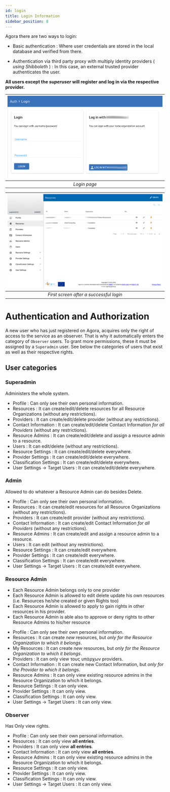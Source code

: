 ```yaml
---
id: login
title: Login Information
sidebar_position: 8
---
```


Agora there are two ways to login:

* Basic authentication : Where user credentials are stored in the local database and verified from there.

* Authentication via third party proxy with multiply identity providers ( *using Shibboleth* ) : In this case, an external trusted provider authenticates the user.

**All users except the *superuser* will register and log in via the respective provider.**


| ![The Login Page](assets/login_0.png) |
|:----------------------------------:|
| *Login page* |

| ![After successful login](assets/login_1.png) |
|:----------------------------------:|
| *First screen after a successful login* |





Authentication and Authorization
=================================

A new user who has just registered on Agora, acquires only the right of access to the service as an observer.
That is why it automatically enters the category of `Observer` users.
To grant more permissions, these it must be assigned by a `Superadmin` user.
See below the categories of users that exist as well as their respective rights.



## User categories

### Superadmin
Administers the whole system.

* Profile                       : Can only see their own personal information.
* Resources                     : It can create/edit/delete resources for all Resource Organizations (without any restrictions).
* Providers                     : It can create/edit/delete provider (without any restrictions).
* Contact Information           : It can create/edit/delete Contact Information *for all Providers* (without any restrictions).
* Resource Admins               : It can create/edit/delete and assign a resource admin to a resource.
* Users                         : It can edit/delete (without any restrictions).
* Resource Settings             : It can create/edit/delete everywhere.
* Provider Settings             : It can create/edit/delete everywhere.
* Classification Settings       : It can create/edit/delete everywhere.
* User Settings -> Target Users : It can create/edit/delete everywhere.


### Admin
Allowed to do whatever a Resource Admin can do besides Delete.

* Profile                       : Can only see their own personal information.
* Resources                     : It can create/edit resources for all Resource Organizations (without any restrictions).
* Providers                     : It can create/edit provider (without any restrictions).
* Contact Information           : It can create/edit Contact Information *for all Providers* (without any restrictions).
* Resource Admins               : It can create/edit and assign a resource admin to a resource.
* Users                         : It can edit (without any restrictions).
* Resource Settings             : It can create/edit everywhere.
* Provider Settings             : It can create/edit everywhere.
* Classification Settings       : It can create/edit everywhere.
* User Settings -> Target Users : It can create/edit everywhere.


### Resource Admin
- Each Resource Admin belongs only to one provider
- Each Resource Admin is allowed to edit delete update his own resources (i.e. Resources he/she created or given Rights too)
- Each Resource Admin is allowed to apply to gain rights in other resources in his provider.
- Each Resource Admin is able also to approve or deny rights to other Resource Admins to his/her resource


* Profile                       : Can only see their own personal information.
* Resources                     : It can create *new* resources, but *only for the Resource Organization to which it belongs*.
* My Resources                  : It can create *new* resources, but *only for the Resource Organization to which it belongs*.
* Providers                     : It can only view τους υπάρχων providers.
* Contact Information           : It can create new Contact Information, but *only for the Provider to which it belongs*.
* Resource Admins               : It can only view existing resource admins in the Resource Organization to which it belongs.
* Resource Settings             : It can only view.
* Provider Settings             : It can only view.
* Classification Settings       : It can only view.
* User Settings -> Target Users : It can only view.


### Observer
Has Only view rights.

* Profile                       : Can only see their own personal information.
* Resources                     : It can only view **all entries**.
* Providers                     : It can only view **all entries**.
* Contact Information           : It can only view **all entries**.
* Resource Admins               : It can only view existing resource admins in the Resource Organization to which it belongs.
* Resource Settings             : It can only view.
* Provider Settings             : It can only view.
* Classification Settings       : It can only view.
* User Settings -> Target Users : It can only view.
